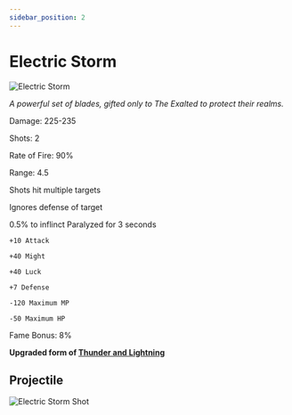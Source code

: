 ```yaml
---
sidebar_position: 2
---
```


# Electric Storm

![Electric Storm](https://vwiki.valorserver.com/api/item/picture/Electric%20storm)

 <i>A powerful set of blades, gifted only to The Exalted to protect their realms.</i>

 
 Damage: 225-235
 
 
 Shots: 2
 
 
 Rate of Fire: 90%
 
 
 Range: 4.5
 
 
 Shots hit multiple targets
 
 
 Ignores defense of target
 
 
 0.5% to inflinct Paralyzed for 3 seconds
 
    +10 Attack
    
    +40 Might 
    
    +40 Luck
         
    +7 Defense
         
    -120 Maximum MP
     
    -50 Maximum HP
          
Fame Bonus: 8%

**Upgraded form of [Thunder and Lightning](https://wiki-test.valorserver.com/docs/items/weapons/blades/ut/Thunder_and_Lightning)**

## Projectile

![Electric Storm Shot](https://cdn.discordapp.com/attachments/953134990428868629/969066517205499924/electric_storm.gif)
    
 
